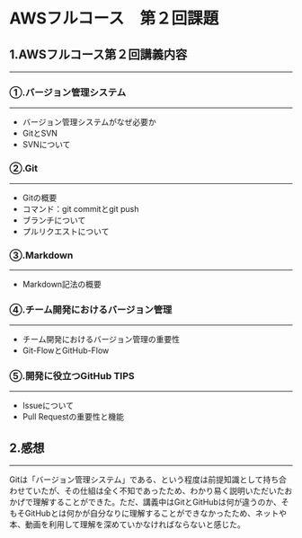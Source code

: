 # AWSフルコース　第２回課題  
## 1.AWSフルコース第２回講義内容
---
### ①.バージョン管理システム
---
* バージョン管理システムがなぜ必要か  
* GitとSVN  
* SVNについて  
### ②.Git
---
* Gitの概要  
* コマンド：git commitとgit push  
* ブランチについて  
* プルリクエストについて
### ③.Markdown
---
* Markdown記法の概要
### ④.チーム開発におけるバージョン管理
---
* チーム開発におけるバージョン管理の重要性  
* Git-FlowとGitHub-Flow   
### ⑤.開発に役立つGitHub TIPS
---
* Issueについて  
* Pull Requestの重要性と機能
## 2.感想
---
Gitは「バージョン管理システム」である、という程度は前提知識として持ち合わせていたが、その仕組は全く不知であったため、わかり易く説明いただいたおかげで理解することができた。ただ、講義中はGitとGitHubは何が違うのか、そもそGitHubとは何かが自分なりに理解することができなかったため、ネットや本、動画を利用して理解を深めていかなければならないと感じた。    

